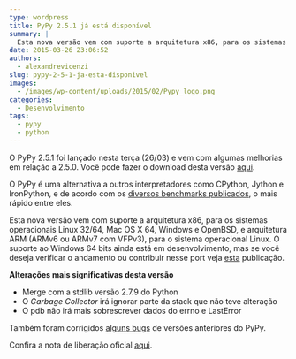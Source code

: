 ```yaml
---
type: wordpress
title: PyPy 2.5.1 já está disponível
summary: |
  Esta nova versão vem com suporte a arquitetura x86, para os sistemas operacionais Linux 32/64, Mac OS X 64, Windows e OpenBSD, e arquitetura ARM (ARMv6 ou ARMv7 com VFPv3), para o sistema operacional Linux.
date: 2015-03-26 23:06:52
authors:
  - alexandrevicenzi
slug: pypy-2-5-1-ja-esta-disponivel
images:
  - /images/wp-content/uploads/2015/02/Pypy_logo.png
categories:
  - Desenvolvimento
tags:
  - pypy
  - python
---
```


O PyPy 2.5.1 foi lançado nesta terça (26/03) e vem com algumas melhorias em relação a 2.5.0. Você pode fazer o download desta versão <a href="http://pypy.org/download.html" target="_blank">aqui</a>.

O PyPy é uma alternativa a outros interpretadores como CPython, Jython e IronPython, e de acordo com os <a href="http://speed.pypy.org/" target="_blank">diversos benchmarks publicados</a>, o mais rápido entre eles.

Esta nova versão vem com suporte a arquitetura x86, para os sistemas operacionais Linux 32/64, Mac OS X 64, Windows e OpenBSD, e arquitetura ARM (ARMv6 ou ARMv7 com VFPv3), para o sistema operacional Linux. O suporte ao Windows 64 bits ainda está em desenvolvimento, mas se você deseja verificar o andamento ou contribuir nesse port veja <a href="http://doc.pypy.org/en/latest/windows.html#what-is-missing-for-a-full-64-bit-translation" target="_blank">esta</a> publicação.

<strong>Alterações mais significativas desta versão</strong>

<ul>
	<li>Merge com a stdlib versão 2.7.9 do Python</li>
	<li>O <em>Garbage Collector</em> irá ignorar parte da stack que não teve alteração</li>
	<li>O pdb não irá mais sobrescrever dados do errno e LastError</li>
</ul>

Também foram corrigidos <a href="http://doc.pypy.org/en/latest/whatsnew-2.5.1.html" target="_blank">alguns bugs</a> de versões anteriores do PyPy.

Confira a nota de liberação oficial <a href="http://morepypy.blogspot.com.br/2015/03/pypy-251-released.html" target="_blank">aqui</a>.
